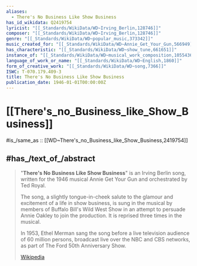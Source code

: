 ```yaml
---
aliases:
  - There's No Business Like Show Business
has_id_wikidata: Q2419754
lyricist: "[[_Standards/WikiData/WD~Irving_Berlin,128746]]"
composer: "[[_Standards/WikiData/WD~Irving_Berlin,128746]]"
genre: "[[_Standards/WikiData/WD~popular_music,373342]]"
music_created_for: "[[_Standards/WikiData/WD~Annie_Get_Your_Gun,566949]]"
has_characteristic: "[[_Standards/WikiData/WD~show_tune,661651]]"
instance_of: "[[_Standards/WikiData/WD~musical_work_composition,105543609]]"
language_of_work_or_name: "[[_Standards/WikiData/WD~English,1860]]"
form_of_creative_work: "[[_Standards/WikiData/WD~song,7366]]"
ISWC: T-070.179.409-3
title: There's No Business Like Show Business
publication_date: 1946-01-01T00:00:00Z
---
```


# [[There's_no_Business_like_Show_Business]] 

#is_/same_as :: [[WD~There's_no_Business_like_Show_Business,2419754]] 

## #has_/text_of_/abstract 

> "**There's No Business Like Show Business**" is an Irving Berlin song, 
> written for the 1946 musical Annie Get Your Gun and orchestrated by Ted Royal. 
> 
> The song, a slightly tongue-in-cheek salute to the glamour and excitement 
> of a life in show business, is sung in the musical by members of Buffalo Bill's Wild West Show 
> in an attempt to persuade Annie Oakley to join the production. 
> It is reprised three times in the musical.
>
> In 1953, Ethel Merman sang the song 
> before a live television audience of 60 million persons, 
> broadcast live over the NBC and CBS networks, 
> as part of The Ford 50th Anniversary Show.
>
> [Wikipedia](https://en.wikipedia.org/wiki/There's%20No%20Business%20Like%20Show%20Business) 


